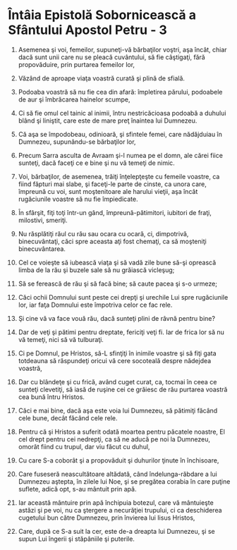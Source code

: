 # &#206;nt&#226;ia Epistol&#259; Soborniceasc&#259; a Sf&#226;ntului Apostol Petru - 3

1. Asemenea şi voi, femeilor, supuneţi-vă bărbaţilor voştri, aşa încât, chiar dacă sunt unii care nu se pleacă cuvântului, să fie câştigaţi, fără propovăduire, prin purtarea femeilor lor, 

2. Văzând de aproape viaţa voastră curată şi plină de sfială. 

3. Podoaba voastră să nu fie cea din afară: împletirea părului, podoabele de aur şi îmbrăcarea hainelor scumpe, 

4. Ci să fie omul cel tainic al inimii, întru nestricăcioasa podoabă a duhului blând şi liniştit, care este de mare preţ înaintea lui Dumnezeu. 

5. Că aşa se împodobeau, odinioară, şi sfintele femei, care nădăjduiau în Dumnezeu, supunându-se bărbaţilor lor, 

6. Precum Sarra asculta de Avraam şi-l numea pe el domn, ale cărei fiice sunteţi, dacă faceţi ce e bine şi nu vă temeţi de nimic. 

7. Voi, bărbaţilor, de asemenea, trăiţi înţelepţeşte cu femeile voastre, ca fiind făpturi mai slabe, şi faceţi-le parte de cinste, ca unora care, împreună cu voi, sunt moştenitoare ale harului vieţii, aşa încât rugăciunile voastre să nu fie împiedicate. 

8. În sfârşit, fiţi toţi într-un gând, împreună-pătimitori, iubitori de fraţi, milostivi, smeriţi. 

9. Nu răsplătiţi răul cu rău sau ocara cu ocară, ci, dimpotrivă, binecuvântaţi, căci spre aceasta aţi fost chemaţi, ca să moşteniţi binecuvântarea. 

10. Cel ce voieşte să iubească viaţa şi să vadă zile bune să-şi oprească limba de la rău şi buzele sale să nu grăiască vicleşug; 

11. Să se ferească de rău şi să facă bine; să caute pacea şi s-o urmeze; 

12. Căci ochii Domnului sunt peste cei drepţi şi urechile Lui spre rugăciunile lor, iar faţa Domnului este împotriva celor ce fac rele. 

13. Şi cine vă va face vouă rău, dacă sunteţi plini de râvnă pentru bine? 

14. Dar de veţi şi pătimi pentru dreptate, fericiţi veţi fi. Iar de frica lor să nu vă temeţi, nici să vă tulburaţi. 

15. Ci pe Domnul, pe Hristos, să-L sfinţiţi în inimile voastre şi să fiţi gata totdeauna să răspundeţi oricui vă cere socoteală despre nădejdea voastră, 

16. Dar cu blândeţe şi cu frică, având cuget curat, ca, tocmai în ceea ce sunteţi clevetiţi, să iasă de ruşine cei ce grăiesc de rău purtarea voastră cea bună întru Hristos. 

17. Căci e mai bine, dacă aşa este voia lui Dumnezeu, să pătimiţi făcând cele bune, decât făcând cele rele. 

18. Pentru că şi Hristos a suferit odată moartea pentru păcatele noastre, El cel drept pentru cei nedrepţi, ca să ne aducă pe noi la Dumnezeu, omorât fiind cu trupul, dar viu făcut cu duhul, 

19. Cu care S-a coborât şi a propovăduit şi duhurilor ţinute în închisoare, 

20. Care fuseseră neascultătoare altădată, când îndelunga-răbdare a lui Dumnezeu aştepta, în zilele lui Noe, şi se pregătea corabia în care puţine suflete, adică opt, s-au mântuit prin apă. 

21. Iar această mântuire prin apă închipuia botezul, care vă mântuieşte astăzi şi pe voi, nu ca ştergere a necurăţiei trupului, ci ca deschiderea cugetului bun către Dumnezeu, prin învierea lui Iisus Hristos, 

22. Care, după ce S-a suit la cer, este de-a dreapta lui Dumnezeu, şi se supun Lui îngerii şi stăpâniile şi puterile. 

